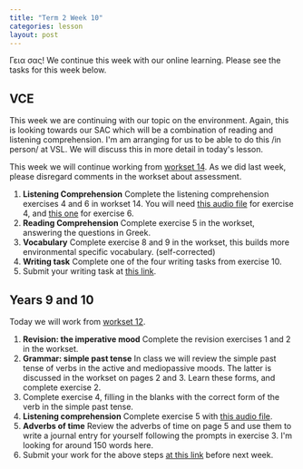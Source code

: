 ```yaml
---
title: "Term 2 Week 10"
categories: lesson
layout: post
---
```


Γεια σας! We continue this week with our online learning. Please see the tasks
for this week below.

## VCE

This week we are continuing with our topic on the environment. Again, this is
looking towards our SAC which will be a combination of reading and listening
comprehension. I'm am arranging for us to be able to do this /in person/ at VSL.
We will discuss this in more detail in today's lesson.

This week we will continue working from [workset
14](/vsl-greek/assets/GreekUnit3WB2WS14.pdf). As we did last week, please
disregard comments in the workset about assessment.

1. **Listening Comprehension** Complete the listening comprehension exercises 4
   and 6 in workset 14. You will need [this audio
   file](/vsl-greek/assets/GreekUnit3WB2WS14Track_07.mp3) for exercise 4, and
   [this one](/vsl-greek/assets/GreekUnit3WB2WS14Track_08.mp3) for exercise 6.
2. **Reading Comprehension** Complete exercise 5 in the workset, answering the
   questions in Greek.
3. **Vocabulary** Complete exercise 8 and 9 in the workset, this builds more
   environmental specific vocabulary. (self-corrected)
5. **Writing task** Complete one of the four writing tasks from exercise 10.
6. Submit your writing task at [this
   link](https://www.dropbox.com/request/9wgeI91BrOsb8BfqOSQZ).

## Years 9 and 10

Today we will work from [workset 12](/vsl-greek/assets/GreekYr9WB2WS12.pdf).

1. **Revision: the imperative mood** Complete the revision exercises 1 and 2 in the workset.
2. **Grammar: simple past tense** In class we will review the simple past tense
   of verbs in the active and mediopassive moods. The latter is discussed in the
   workset on pages 2 and 3. Learn these forms, and complete exercise 2.
4. Complete exercise 4, filling in the blanks with the correct form of the verb
   in the simple past tense.
5. **Listening comprehension** Complete exercise 5 with [this audio
   file](/vsl-greek/assets/GreekYr9WB2WS12Track_07.mp3).
3. **Adverbs of time** Review the adverbs of time on page 5 and use them to
   write a journal entry for yourself following the prompts in exercise 3. I'm
   looking for around 150 words here.
6. Submit your work for the above steps [at this
   link](https://www.dropbox.com/request/mZCiVKm7zDtsGlYrJkTM) before next week.
